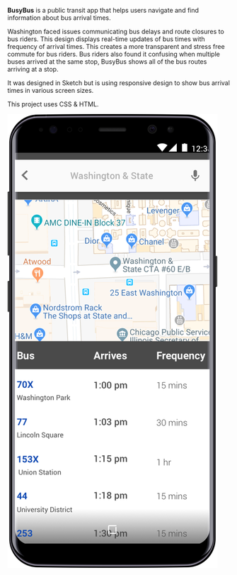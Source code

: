 **BusyBus** is a public transit app that helps users navigate and find information about bus arrival times. 

Washington faced issues communicating bus delays and route closures to bus riders. This design displays real-time updates of bus times with frequency of arrival times. This creates a more transparent and stress free commute for bus riders. Bus riders also found it confusing when multiple buses arrived at the same stop, BusyBus shows all of the bus routes arriving at a stop. 

It was designed in Sketch but is using responsive design to show bus arrival times in various screen sizes. 

This project uses CSS & HTML. 

![](images/busybus.png)
